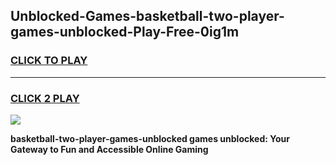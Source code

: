
## Unblocked-Games-basketball-two-player-games-unblocked-Play-Free-0ig1m
<h3>
<a href="https://premium76.site?title=basketball-two-player-games-unblocked&ref=18A">CLICK TO PLAY</a></h3>
<hr>

<h3>
<a href="https://premium76.site?title=basketball-two-player-games-unblocked&ref=18A">CLICK 2 PLAY</a>
  
</h3>

<a href="https://premium76.site?title=basketball-two-player-games-unblocked&ref=18A"><img src="https://clearcache.store/games.png"></a>


**basketball-two-player-games-unblocked games unblocked: Your Gateway to Fun and Accessible Online Gaming**
